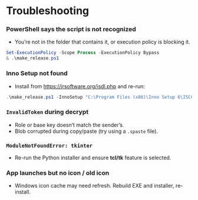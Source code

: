 # Troubleshooting

### PowerShell says the script is not recognized
- You’re not in the folder that contains it, or execution policy is blocking it.
```powershell
Set-ExecutionPolicy -Scope Process -ExecutionPolicy Bypass
& .\make_release.ps1
```

### Inno Setup not found
- Install from https://jrsoftware.org/isdl.php and re-run:
```powershell
.\make_release.ps1 -InnoSetup "C:\Program Files (x86)\Inno Setup 6\ISCC.exe"
```

### `InvalidToken` during decrypt
- Role or base key doesn’t match the sender’s.
- Blob corrupted during copy/paste (try using a `.spaste` file).

### `ModuleNotFoundError: tkinter`
- Re-run the Python installer and ensure **tcl/tk** feature is selected.

### App launches but no icon / old icon
- Windows icon cache may need refresh. Rebuild EXE and installer, re-install.
